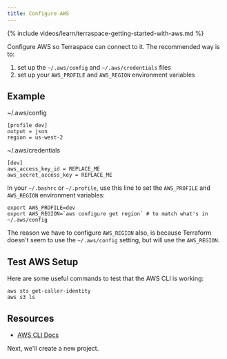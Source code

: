 ```yaml
---
title: Configure AWS
---
```


{% include videos/learn/terraspace-getting-started-with-aws.md %}

Configure AWS so Terraspace can connect to it. The recommended way is to:

1. set up the `~/.aws/config` and `~/.aws/credentials` files
2. set up your `AWS_PROFILE` and `AWS_REGION` environment variables

## Example

~/.aws/config

    [profile dev]
    output = json
    region = us-west-2

~/.aws/credentials

    [dev]
    aws_access_key_id = REPLACE_ME
    aws_secret_access_key = REPLACE_ME

In your `~/.bashrc` or `~/.profile`, use this line to set the `AWS_PROFILE` and `AWS_REGION` environment variables:

    export AWS_PROFILE=dev
    export AWS_REGION=`aws configure get region` # to match what's in ~/.aws/config

The reason we have to configure `AWS_REGION` also, is because Terraform doesn't seem to use the `~/.aws/config` setting, but will use the `AWS_REGION`.

## Test AWS Setup

Here are some useful commands to test that the AWS CLI is working:

    aws sts get-caller-identity
    aws s3 ls

## Resources

* [AWS CLI Docs](https://docs.aws.amazon.com/cli/latest/userguide/cli-chap-install.html)

Next, we'll create a new project.
